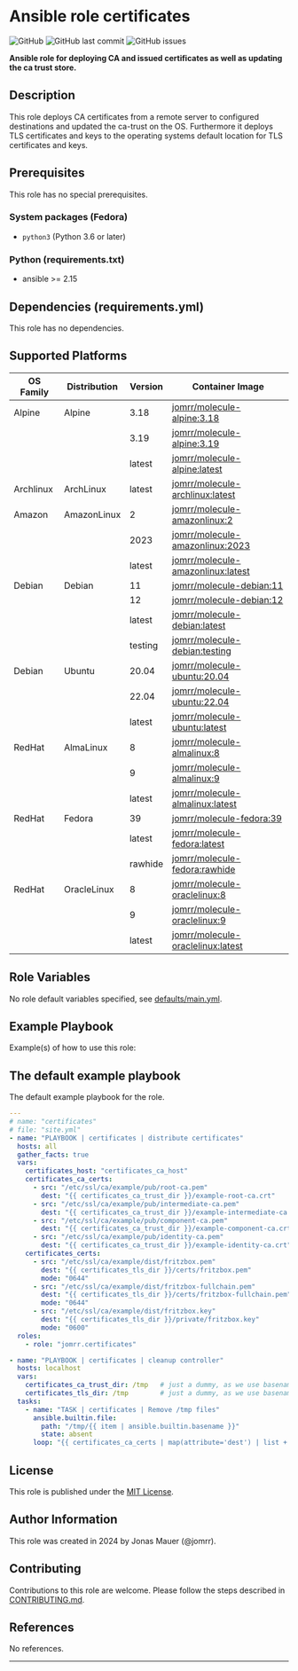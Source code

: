 # Ansible role certificates

![GitHub](https://img.shields.io/github/license/jomrr/ansible-role-certificates) ![GitHub last commit](https://img.shields.io/github/last-commit/jomrr/ansible-role-certificates) ![GitHub issues](https://img.shields.io/github/issues-raw/jomrr/ansible-role-certificates)

**Ansible role for deploying CA and issued certificates as well as updating the ca trust store.**

## Description

This role deploys CA certificates from a remote server to configured
destinations and updated the ca-trust on the OS. Furthermore it deploys
TLS certificates and keys to the operating systems default location for
TLS certificates and keys.

## Prerequisites

This role has no special prerequisites.

### System packages (Fedora)

- `python3` (Python 3.6 or later)

### Python (requirements.txt)

- ansible >= 2.15

## Dependencies (requirements.yml)

This role has no dependencies.

## Supported Platforms

| OS Family | Distribution | Version | Container Image |
|-----------|--------------|---------|-----------------|
| Alpine | Alpine | 3.18 | [jomrr/molecule-alpine:3.18]( https://hub.docker.com/r/jomrr/molecule-alpine ) |
| | | 3.19 | [jomrr/molecule-alpine:3.19]( https://hub.docker.com/r/jomrr/molecule-alpine ) |
| | | latest | [jomrr/molecule-alpine:latest]( https://hub.docker.com/r/jomrr/molecule-alpine ) |
| Archlinux | ArchLinux | latest | [jomrr/molecule-archlinux:latest]( https://hub.docker.com/r/jomrr/molecule-archlinux ) |
| Amazon | AmazonLinux | 2 | [jomrr/molecule-amazonlinux:2]( https://hub.docker.com/r/jomrr/molecule-amazonlinux ) |
| | | 2023 | [jomrr/molecule-amazonlinux:2023]( https://hub.docker.com/r/jomrr/molecule-amazonlinux ) |
| | | latest | [jomrr/molecule-amazonlinux:latest]( https://hub.docker.com/r/jomrr/molecule-amazonlinux ) |
| Debian | Debian | 11 | [jomrr/molecule-debian:11]( https://hub.docker.com/r/jomrr/molecule-debian ) |
| | | 12 | [jomrr/molecule-debian:12]( https://hub.docker.com/r/jomrr/molecule-debian ) |
| | | latest | [jomrr/molecule-debian:latest]( https://hub.docker.com/r/jomrr/molecule-debian ) |
| | | testing | [jomrr/molecule-debian:testing]( https://hub.docker.com/r/jomrr/molecule-debian ) |
| Debian | Ubuntu | 20.04 | [jomrr/molecule-ubuntu:20.04]( https://hub.docker.com/r/jomrr/molecule-ubuntu ) |
| | | 22.04 | [jomrr/molecule-ubuntu:22.04]( https://hub.docker.com/r/jomrr/molecule-ubuntu ) |
| | | latest | [jomrr/molecule-ubuntu:latest]( https://hub.docker.com/r/jomrr/molecule-ubuntu ) |
| RedHat | AlmaLinux | 8 | [jomrr/molecule-almalinux:8]( https://hub.docker.com/r/jomrr/molecule-almalinux ) |
| | | 9 | [jomrr/molecule-almalinux:9]( https://hub.docker.com/r/jomrr/molecule-almalinux ) |
| | | latest | [jomrr/molecule-almalinux:latest]( https://hub.docker.com/r/jomrr/molecule-almalinux ) |
| RedHat | Fedora | 39 | [jomrr/molecule-fedora:39]( https://hub.docker.com/r/jomrr/molecule-fedora ) |
| | | latest | [jomrr/molecule-fedora:latest]( https://hub.docker.com/r/jomrr/molecule-fedora ) |
| | | rawhide | [jomrr/molecule-fedora:rawhide]( https://hub.docker.com/r/jomrr/molecule-fedora ) |
| RedHat | OracleLinux | 8 | [jomrr/molecule-oraclelinux:8]( https://hub.docker.com/r/jomrr/molecule-oraclelinux ) |
| | | 9 | [jomrr/molecule-oraclelinux:9]( https://hub.docker.com/r/jomrr/molecule-oraclelinux ) |
| | | latest | [jomrr/molecule-oraclelinux:latest]( https://hub.docker.com/r/jomrr/molecule-oraclelinux ) |

## Role Variables

No role default variables specified, see [defaults/main.yml](defaults/main.yml).

## Example Playbook

Example(s) of how to use this role:

## The default example playbook

The default example playbook for the role.

```yaml
---
# name: "certificates"
# file: "site.yml"
- name: "PLAYBOOK | certificates | distribute certificates"
  hosts: all
  gather_facts: true
  vars:
    certificates_host: "certificates_ca_host"
    certificates_ca_certs:
      - src: "/etc/ssl/ca/example/pub/root-ca.pem"
        dest: "{{ certificates_ca_trust_dir }}/example-root-ca.crt"
      - src: "/etc/ssl/ca/example/pub/intermediate-ca.pem"
        dest: "{{ certificates_ca_trust_dir }}/example-intermediate-ca.crt"
      - src: "/etc/ssl/ca/example/pub/component-ca.pem"
        dest: "{{ certificates_ca_trust_dir }}/example-component-ca.crt"
      - src: "/etc/ssl/ca/example/pub/identity-ca.pem"
        dest: "{{ certificates_ca_trust_dir }}/example-identity-ca.crt"
    certificates_certs:
      - src: "/etc/ssl/ca/example/dist/fritzbox.pem"
        dest: "{{ certificates_tls_dir }}/certs/fritzbox.pem"
        mode: "0644"
      - src: "/etc/ssl/ca/example/dist/fritzbox-fullchain.pem"
        dest: "{{ certificates_tls_dir }}/certs/fritzbox-fullchain.pem"
        mode: "0644"
      - src: "/etc/ssl/ca/example/dist/fritzbox.key"
        dest: "{{ certificates_tls_dir }}/private/fritzbox.key"
        mode: "0600"
  roles:
    - role: "jomrr.certificates"

- name: "PLAYBOOK | certificates | cleanup controller"
  hosts: localhost
  vars:
    certificates_ca_trust_dir: /tmp   # just a dummy, as we use basename
    certificates_tls_dir: /tmp        # just a dummy, as we use basename
  tasks:
    - name: "TASK | certificates | Remove /tmp files"
      ansible.builtin.file:
        path: "/tmp/{{ item | ansible.builtin.basename }}"
        state: absent
      loop: "{{ certificates_ca_certs | map(attribute='dest') | list + certificates_certs | map(attribute='dest') | list }}"
```

## License

This role is published under the [MIT License](LICENSE).

## Author Information

This role was created in 2024 by Jonas Mauer (@jomrr).

## Contributing

Contributions to this role are welcome.
Please follow the steps described in [CONTRIBUTING.md](CONTRIBUTING.md).

## References

No references.

---
